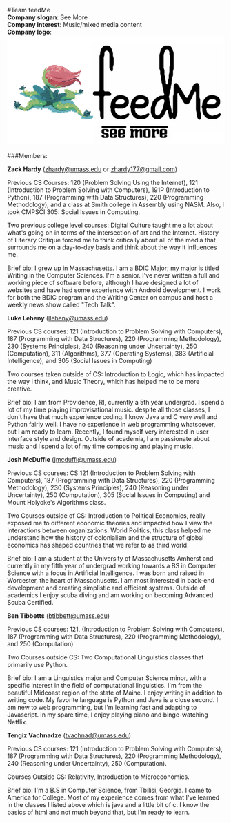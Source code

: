 #Team feedMe<br>
**Company slogan**: See More<br>
**Company interest**: Music/mixed media content<br>
**Company logo**:<br>
![Audrey 2](../pics/feedme_logo.png)

###Members:

**Zack Hardy** (<zhardy@umass.edu> or <zhardy177@gmail.com>)

Previous CS Courses: 120 (Problem Solving Using the Internet), 121 (Introduction to Problem Solving with Computers), 191P (Introduction to Python), 187 (Programming with Data Structures), 220 (Programming Methodology), and a class at Smith college in Assembly using NASM. Also, I took CMPSCI 305: Social Issues in Computing.

Two previous college level courses: Digital Culture taught me a lot about what's going on in terms of the intersection of art and the Internet. History of Literary Critique forced me to think critically about all of the media that surrounds me on a day-to-day basis and think about the way it influences me.

Brief bio: I grew up in Massachusetts. I am a BDIC Major; my major is titled Writing in the Computer Sciences. I'm a senior. I've never written a full and working piece of software before, although I have designed a lot of websites and have had some experience with Android development. I work for both the BDIC program and the Writing Center on campus and host a weekly news show called "Tech Talk".

**Luke Leheny** (<lleheny@umass.edu>)

Previous CS courses: 121 (Introduction to Problem Solving with Computers), 187 (Programming with Data Structures), 220 (Programming Methodology), 230 (Systems Principles), 240 (Reasoning under Uncertainty), 250 (Computation), 311 (Algorithms), 377 (Operating Systems), 383 (Artificial Intelligence), and 305 (Social Issues in Computing)

Two courses taken outside of CS: Introduction to Logic, which has impacted the way I think, and Music Theory, which has helped me to be more creative.

Brief bio: I am from Providence, RI, currently a 5th year undergrad. I spend a lot of my time playing improvisational music. despite all those classes, I don't have that much experience coding. I know Java and C very well and Python fairly well. I have no experience in web programming whatsoever, but I am ready to learn. Recently, I found myself very interested in user interface style and design. Outside of academia, I am passionate about music and I spend a lot of my time composing and playing music.

**Josh McDuffie** (<jmcduffi@umass.edu>)

Previous CS courses: CS 121 (Introduction to Problem Solving with Computers), 187 (Programming with Data Structures), 220 (Programming Methodology), 230 (Systems Principles), 240 (Reasoning under Uncertainty), 250 (Computation), 305 (Social Issues in Computing) and Mount Holyoke's Algorithms class.

Two Courses outside of CS: Introduction to Political Economics, really exposed me to different economic theories and impacted how I view the interactions between organizations. World Politics, this class helped me understand how the history of colonialism and the structure of global economics has shaped countries that we refer to as third world.

Brief bio: I am a student at the University of Massachusetts Amherst and currently in my fifth year of undergrad working towards a BS in Computer Science with a focus in Artificial Intelligence. I was born and raised in Worcester, the heart of Massachusetts. I am most interested in back-end development and creating simplistic and efficient systems. Outside of academics I enjoy scuba diving and am working on becoming Advanced Scuba Certified.

**Ben Tibbetts** (<btibbett@umass.edu>)

Previous CS courses: 121, (Introduction to Problem Solving with Computers), 187 (Programming with Data Structures), 220 (Programming Methodology), and 250 (Computation)

Two Courses outside CS: Two Computational Linguistics classes that primarily use Python.

Brief bio: I am a Linguistics major and Computer Science minor, with a specific interest in the field of computational linguistics. I'm from the beautiful Midcoast region of the state of Maine. I enjoy writing in addition to writing code. My favorite language is Python and Java is a close second. I am new to web programming, but I'm learning fast and adapting to Javascript. In my spare time, I enjoy playing piano and binge-watching Netflix.

**Tengiz Vachnadze** (<tvachnad@umass.edu>)

Previous CS courses: 121 (Introduction to Problem Solving with Computers), 187 (Programming with Data Structures), 220 (Programming Methodology), 240 (Reasoning under Uncertainty), 250 (Computation).

Courses Outside CS: Relativity, Introduction to Microeconomics.

Brief bio: I'm a B.S in Computer Science, from Tbilisi, Georgia. I came to America for College. Most of my experience comes from what I've learned in the classes I listed above which is java and a little bit of c. I know the basics of html and not much beyond that, but I'm ready to learn.

